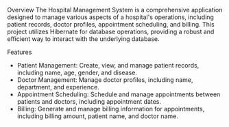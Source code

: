 Overview
The Hospital Management System is a comprehensive application designed to manage various aspects of a hospital's operations, including patient records, doctor profiles, appointment scheduling, and billing. This project utilizes Hibernate for database operations, providing a robust and efficient way to interact with the underlying database.

Features
* Patient Management: Create, view, and manage patient records, including name, age, gender, and disease.
* Doctor Management: Manage doctor profiles, including name, department, and experience.
* Appointment Scheduling: Schedule and manage appointments between patients and doctors, including appointment dates.
* Billing: Generate and manage billing information for appointments, including billing amount, patient name, and doctor name.
